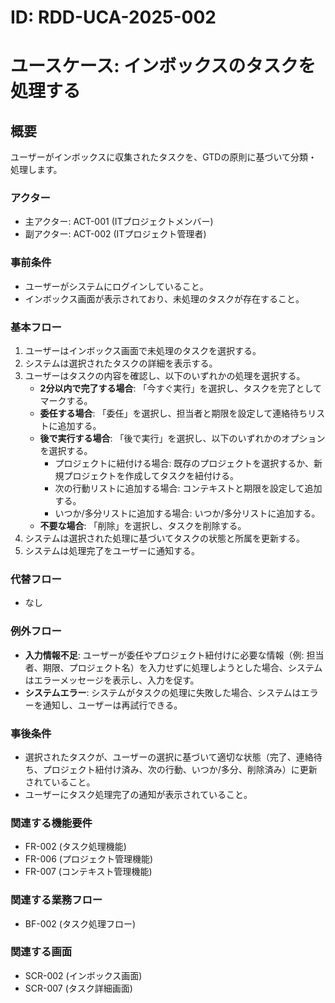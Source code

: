 # ID: RDD-UCA-2025-002

# ユースケース: インボックスのタスクを処理する

## 概要

ユーザーがインボックスに収集されたタスクを、GTDの原則に基づいて分類・処理します。

### アクター

- 主アクター: ACT-001 (ITプロジェクトメンバー)
- 副アクター: ACT-002 (ITプロジェクト管理者)

### 事前条件

- ユーザーがシステムにログインしていること。
- インボックス画面が表示されており、未処理のタスクが存在すること。

### 基本フロー

1. ユーザーはインボックス画面で未処理のタスクを選択する。
1. システムは選択されたタスクの詳細を表示する。
1. ユーザーはタスクの内容を確認し、以下のいずれかの処理を選択する。
   - **2分以内で完了する場合**: 「今すぐ実行」を選択し、タスクを完了としてマークする。
   - **委任する場合**: 「委任」を選択し、担当者と期限を設定して連絡待ちリストに追加する。
   - **後で実行する場合**: 「後で実行」を選択し、以下のいずれかのオプションを選択する。
     - プロジェクトに紐付ける場合: 既存のプロジェクトを選択するか、新規プロジェクトを作成してタスクを紐付ける。
     - 次の行動リストに追加する場合: コンテキストと期限を設定して追加する。
     - いつか/多分リストに追加する場合: いつか/多分リストに追加する。
   - **不要な場合**: 「削除」を選択し、タスクを削除する。
1. システムは選択された処理に基づいてタスクの状態と所属を更新する。
1. システムは処理完了をユーザーに通知する。

### 代替フロー

- なし

### 例外フロー

- **入力情報不足**: ユーザーが委任やプロジェクト紐付けに必要な情報（例: 担当者、期限、プロジェクト名）を入力せずに処理しようとした場合、システムはエラーメッセージを表示し、入力を促す。
- **システムエラー**: システムがタスクの処理に失敗した場合、システムはエラーを通知し、ユーザーは再試行できる。

### 事後条件

- 選択されたタスクが、ユーザーの選択に基づいて適切な状態（完了、連絡待ち、プロジェクト紐付け済み、次の行動、いつか/多分、削除済み）に更新されていること。
- ユーザーにタスク処理完了の通知が表示されていること。

### 関連する機能要件

- FR-002 (タスク処理機能)
- FR-006 (プロジェクト管理機能)
- FR-007 (コンテキスト管理機能)

### 関連する業務フロー

- BF-002 (タスク処理フロー)

### 関連する画面

- SCR-002 (インボックス画面)
- SCR-007 (タスク詳細画面)
